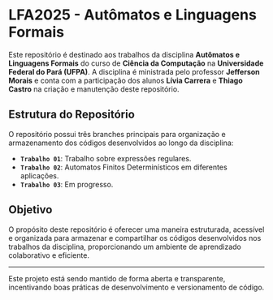 # LFA2025 - Autômatos e Linguagens Formais

Este repositório é destinado aos trabalhos da disciplina **Autômatos e Linguagens Formais** do curso de **Ciência da Computação** na **Universidade Federal do Pará (UFPA)**. A disciplina é ministrada pelo professor **Jefferson Morais** e conta com a participação dos alunos **Lívia Carrera** e **Thiago Castro** na criação e manutenção deste repositório.

## Estrutura do Repositório
O repositório possui três branches principais para organização e armazenamento dos códigos desenvolvidos ao longo da disciplina:

- **`Trabalho 01`**: Trabalho sobre expressões regulares.
- **`Trabalho 02`**: Automatos Finitos Determinísticos em diferentes aplicações.
- **`Trabalho 03`**: Em progresso.

## Objetivo
O propósito deste repositório é oferecer uma maneira estruturada, acessível e organizada para armazenar e compartilhar os códigos desenvolvidos nos trabalhos da disciplina, proporcionando um ambiente de aprendizado colaborativo e eficiente.

---

Este projeto está sendo mantido de forma aberta e transparente, incentivando boas práticas de desenvolvimento e versionamento de código.
